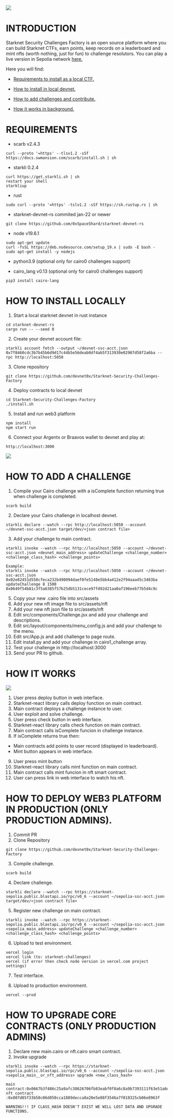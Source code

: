 ![](./src/assets/logo.png)
# INTRODUCTION
Starknet Security Challenges Factory is an open source platform where you can build Starknet CTFs, earn points, keep records on a leaderboard and mint nfts (worth nothing, just for fun) to challenge resolutors. You can play a live version in Sepolia network [here.](https://starknet-security-challenges.app/) 

Here you will find:

* [Requirements to install as a local CTF.](#requirements)

* [How to install in local devnet.](#how-to-install)

* [How to add challenges and contribute.](#how-to-add-a-challenge)

* [How it works in background.](#how-it-works)

# REQUIREMENTS
- scarb v2.4.3
```
curl --proto '=https' --tlsv1.2 -sSf https://docs.swmansion.com/scarb/install.sh | sh
```
- starkli 0.2.4
```
curl https://get.starkli.sh | sh
restart your shell
starkliup
```
- rust 
```
sudo curl --proto '=https' -tslv1.2 -sSf https://sh.rustup.rs | sh
```
- starknet-devnet-rs commited jan-22 or newer
```
git clone https://github.com/0xSpaceShard/starknet-devnet-rs
```
- node v19.6.1
```
sudo apt-get update
curl -fsSL https://deb.nodesource.com/setup_19.x | sudo -E bash -
sudo apt-get install -y nodejs
```
- python3.9 (optional only for cairo0 challenges support)

- cairo_lang v0.13 (optional only for cairo0 challenges support)
```
pip3 install cairo-lang
```
# HOW TO INSTALL LOCALLY
1) Start a local starknet devnet in rust instance
```
cd starknet-devnet-rs
cargo run -- --seed 0
```
2) Create your devnet account file:
```
starkli account fetch --output ~/devnet-ssc-acct.json 0x7f8460cdc3b7b45b6d9d17c44b5e56deab0df4ab5f313930e02907d58f2a6ba --rpc http://localhost:5050
```
3) Clone repository
```
git clone https://github.com/devnet0x/Starknet-Security-Challenges-Factory
```
4) Deploy contracts to local devnet
```
cd Starknet-Security-Challenges-Factory
./install.sh
```
5) Install and run web3 platform
```
npm install
npm start run
```
6) Connect your Argentx or Braavos wallet to devnet and play at:
```
http://localhost:3000
```
![](./src/assets/screenshot.png)

# HOW TO ADD A CHALLENGE
1) Compile your Cairo challenge with a isComplete function returning true when challenge is completed.
```
scarb build
```

2) Declare your Cairo challenge in localhost devnet.
```
starkli declare --watch --rpc http://localhost:5050 --account ~/devnet-ssc-acct.json target/dev/<json contract file>
```
3) Add your challenge to main contract.
```
starkli invoke --watch --rpc http://localhost:5050 --account ~/devnet-ssc-acct.json <devnet_main_address> updateChallenge <challenge_number> <challenge_class_hash> <challenge_points>

Example:
starkli invoke --watch --rpc http://localhost:5050 --account ~/devnet-ssc-acct.json 0x02e82451d558cfeca232b490094daef0fe5148e5bb4a412e2f94aaa45c3483ba updateChallenge 8 1500 0x0649f54b81c3f5a6385f57b25db5131cece97fd92d21aa0af196eeb77b5d4c9c
```
5) Copy your new .cairo file into src/assets
6) Add your new nft image file to src/assets/nft
7) Add your new nft json file to src/assets/nft
8) Edit src/components/Challenge.jsx and add your challenge and descriptions.
9) Edit src/layout/components/menu_config.js and add your challenge to the menu.
10) Edit src/App.js and add challenge to page route.
11) Edit install.py and add your challenge in cairo1_challenge array.
12) Test your challenge in http://localhost:3000
13) Send your PR to github.

# HOW IT WORKS
![](./src/assets/design.png)

1) User press deploy button in web interface.
2) Starknet-react library calls deploy function on main contract.
3) Main contract deploys a challenge instance to user.
4) User exploit and solve challenge.
5) User press check button in web interface.
6) Starknet-react library calls check function on main contract.
7) Main contract calls isComplete funcion in challenge instance.
8) If isComplete returns true then:
* Main contracts add points to user record (displayed in leaderboard).
* Mint button appears in web interface.
9) User press mint button
10) Starknet-react library calls mint function on main contract.
11) Main contract calls mint funcion in nft smart contract.
12) User can press link in web interface to watch his nft.

# HOW TO DEPLOY WEB3 PLATFORM IN PRODUCTION (ONLY PRODUCTION ADMINS).
1) Commit PR
2) Clone Repository
```
git clone https://github.com/devnet0x/Starknet-Security-Challenges-Factory
```
3) Compile challenge.
```
scarb build
```
4) Declare challenge.
```
starkli declare --watch --rpc https://starknet-sepolia.public.blastapi.io/rpc/v0_6 --account ~/sepolia-ssc-acct.json target/dev/<json contract file>
```
5) Register new challenge on main contract.
```
starkli invoke --watch --rpc https://starknet-sepolia.public.blastapi.io/rpc/v0_6 --account ~/sepolia-ssc-acct.json <sepolia_main_address> updateChallenge <challenge_number> <challenge_class_hash> <challenge_points>
```
6) Upload to test environment.
```
vercel login
vercel link (to: starknet-challenges)
vercel (if error then check node version in vercel.com project settings)
```
7) Test interface.

8) Upload to production environment.
```
vercel --prod
```

# HOW TO UPGRADE CORE CONTRACTS (ONLY PRODUCTION ADMINS)

1) Declare new main.cairo or nft.cairo smart contract.
2) Invoke upgrade
```
starkli invoke --watch --rpc https://starknet-sepolia.public.blastapi.io/rpc/v0_6 --account ~/sepolia-ssc-acct.json <sepolia_main__or_nft_address> upgrade <new_class_hash>

main contract:0x0667b3f486c25a9afc38626706fb83eabf0f8a6c8a9b7393111f63e51a6dd5dd
nft contract :0x007d85f33b50c06d050cca1889decca8a20e5e08f3546a7f010325cb06e8963f

WARNING!!! IF CLASS_HASH DOESN'T EXIST WE WILL LOST DATA AND UPGRADE FUNCTIONS.
```
